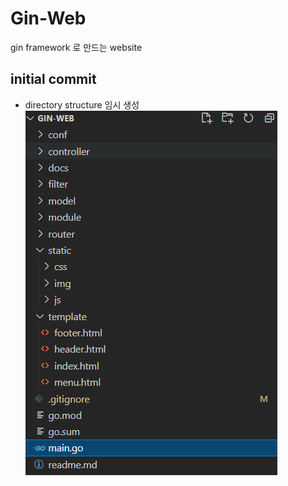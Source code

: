 # Gin-Web

gin framework 로 만드는 website

## initial commit
- directory structure 임시 생성
![ex_screenshot](./docs/dir.png)

